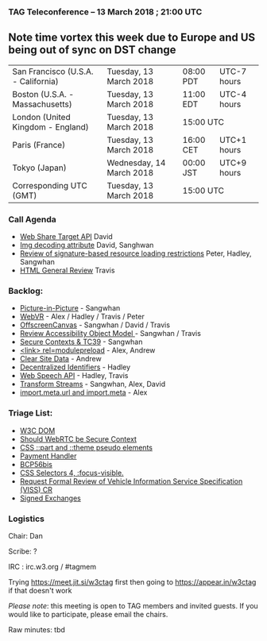 ### TAG Teleconference – 13 March 2018 ; 21:00 UTC

## Note time vortex this week due to Europe and US being out of sync on DST change

<table>
<tr><td> San Francisco (U.S.A. - California) <td> Tuesday, 13 March 2018 <td> 08:00 PDT <td> UTC-7 hours
<tr><td> Boston (U.S.A. - Massachusetts) <td> Tuesday, 13 March 2018 <td> 11:00 EDT <td> UTC-4 hours
<tr><td> London (United Kingdom - England) <td> Tuesday, 13 March 2018 <td colspan=2> 15:00 UTC
<tr><td> Paris (France) <td> Tuesday, 13 March 2018 <td> 16:00 CET <td> UTC+1 hours
<tr><td> Tokyo (Japan) <td> Wednesday, 14 March 2018 <td> 00:00 JST <td> UTC+9 hours
<tr><td> Corresponding UTC (GMT) <td> Tuesday, 13 March 2018 <td colspan=2> 15:00 UTC
</table>


### Call Agenda

* [Web Share Target API](https://github.com/w3ctag/design-reviews/issues/221) David
* [Img decoding attribute](https://github.com/w3ctag/design-reviews/issues/220) David, Sanghwan
* [Review of signature-based resource loading restrictions](https://github.com/w3ctag/design-reviews/issues/186) Peter, Hadley, Sangwhan
* [HTML General Review](https://github.com/w3ctag/design-reviews/issues/174) Travis

### Backlog:

* [Picture-in-Picture](https://github.com/w3ctag/design-reviews/issues/226) - Sangwhan
* [WebVR](https://github.com/w3ctag/design-reviews/issues/185) - Alex / Hadley / Travis / Peter
* [OffscreenCanvas](https://github.com/w3ctag/design-reviews/issues/141) - Sangwhan / David / Travis
* [Review Accessibility Object Model ](https://github.com/w3ctag/design-reviews/issues/141) - Sangwhan / Travis
* [Secure Contexts & TC39](https://github.com/w3ctag/design-principles/pull/75) - Sangwhan
* [&lt;link&gt; rel=modulepreload](https://github.com/w3ctag/design-reviews/issues/213) - Alex, Andrew
* [Clear Site Data](https://github.com/w3ctag/design-reviews/issues/213) - Andrew
* [Decentralized Identifiers](https://github.com/w3ctag/design-reviews/issues/216) - Hadley
* [Web Speech API](https://github.com/w3ctag/design-reviews/issues/214) - Hadley, Travis
* [Transform Streams](https://github.com/w3ctag/design-reviews/issues/211) - Sangwhan, Alex, David
* [import.meta.url and import.meta](https://github.com/w3ctag/design-reviews/issues/208) - Alex

### Triage List: 

* [W3C DOM](https://github.com/w3ctag/design-reviews/issues/229)
* [Should WebRTC be Secure Context](https://github.com/w3ctag/design-reviews/issues/228)
* [CSS ::part and ::theme pseudo elements](https://github.com/w3ctag/design-reviews/issues/230)
* [Payment Handler](https://github.com/w3ctag/design-reviews/issues/231)
* [BCP56bis](https://github.com/w3ctag/design-reviews/issues/232)
* [CSS Selectors 4, :focus-visible.](https://github.com/w3ctag/design-reviews/issues/233)
* [Request Formal Review of Vehicle Information Service Specification (VISS) CR](https://github.com/w3ctag/design-reviews/issues/234)
* [Signed Exchanges](https://github.com/w3ctag/design-reviews/issues/235)

### Logistics

Chair: Dan

Scribe: ?

IRC : irc.w3.org / #tagmem

Trying https://meet.jit.si/w3ctag first then going to  https://appear.in/w3ctag if that doesn't work

*Please note*: this meeting is open to TAG members and invited guests. If you would like to participate, please email the chairs.

Raw minutes: tbd
